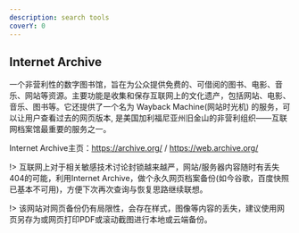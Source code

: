```yaml
---
description: search tools
coverY: 0
---
```


## Internet Archive

一个非营利性的数字图书馆，旨在为公众提供免费的、可借阅的图书、电影、音乐、网站等资源。主要功能是收集和保存互联网上的文化遗产，包括网站、电影、音乐、图书等。它还提供了一个名为 Wayback Machine(网站时光机) 的服务，可以让用户查看过去的网页版本, 是美国加利福尼亚州旧金山的非营利组织——互联网档案馆最重要的服务之一。

Internet Archive主页：https://archive.org/ / https://web.archive.org/

!> 互联网上对于相关敏感技术讨论封锁越来越严，网站/服务器内容随时有丢失404的可能，利用Internet Archive，做个永久网页档案备份(如今谷歌，百度快照已基本不可用)，方便下次再次查询与恢复思路继续联想。

!> 该网站对网页备份仍有局限性，会存在样式，图像等内容的丢失，建议使用网页另存为或网页打印PDF或滚动截图进行本地或云端备份。





